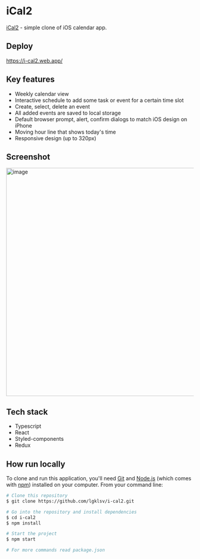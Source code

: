 # iCal2

[iCal2](https://i-cal2.web.app/) - simple clone of iOS calendar app.

## Deploy

https://i-cal2.web.app/

## Key features

- Weekly calendar view
- Interactive schedule to add some task or event for a certain time slot
- Create, select, delete an event
- All added events are saved to local storage
- Default browser prompt, alert, confirm dialogs to match iOS design on iPhone
- Moving hour line that shows today's time
- Responsive design (up to 320px)

## Screenshot

<img width="612" alt="image" src="https://github.com/lgklsv/i-cal2/assets/101424508/06576008-f550-4f9d-b155-eade6fc2a928">

## Tech stack

- Typescript
- React
- Styled-components
- Redux

## How run locally

To clone and run this application, you'll need [Git](https://git-scm.com) and [Node.js](https://nodejs.org/en/download/) (which comes with [npm](http://npmjs.com)) installed on your computer. From your command line:

```bash
# Clone this repository
$ git clone https://github.com/lgklsv/i-cal2.git

# Go into the repository and install dependencies
$ cd i-cal2
$ npm install

# Start the project
$ npm start

# For more commands read package.json
```
